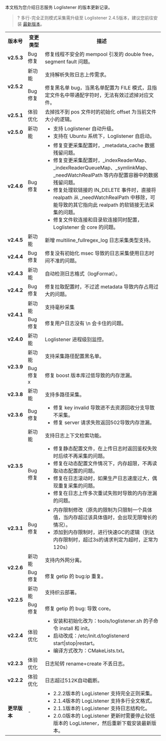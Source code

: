 本文档为您介绍日志服务 Loglistener 的版本更新记录。

>? 多行-完全正则模式采集需升级至 Loglistener 2.4.5版本，建议您前往安装 [最新版本](https://cloud.tencent.com/document/product/614/17414)。
>

<table>
	<tr><th style="width: 10%;">版本号</th><th style="width: 11%;">变更类型</th><th>描述</th></tr>
	<tr><td><b>v2.5.3</b></td><td>Bug 修复</td><td>修复线程不安全的 mempool 引发的 double free，segment fault 问题。</td></tr>
	<tr><td rowspan=2><b>v2.5.2</b></td><td>新功能</td><td>支持解析失败日志上传需求。</td></tr>
	<tr><td>Bug 修复</td><td>修复黑名单 bug，当黑名单配置为 FILE 模式，且指定文件名中带通配字符时，无法有效过滤掉对应文件。</td></tr>
	<tr><td><b>v2.5.1</b></td><td>体验优化</td><td>去掉找不到 pos 文件时的初始化 offset 为当前文件大小的逻辑。</td></tr>
	<tr><td><b>v2.5.0</b></td><td>新功能</td><td><ul  style="margin: 0;"><li>支持 Loglistener 自动升级。</li><li>支持在 Ubuntu 系统下，Loglistener 自启动。</li></ul></td></tr>
	<tr><td><b>v2.4.6</b></td><td>Bug 修复</td><td><ul  style="margin: 0;"><li>修复变更采集配置时，_metadata_cache 数据残留问题。</li><li>修复变更采集配置时，_indexReaderMap、_indexReaderQueueMap、_symlinkMap、_needWatchRealPath 等内存配置容器中的数据残留问题。</li><li>修复处理软链接的 IN_DELETE 事件时，直接将 realpath 从 _needWatchRealPath 中移除，可能导致的其它指向此 realpath 的软链接无法采集的问题。</li><li>修复文件软连接和目录软连接同时配置，Loglistener 会 core 的问题。</li></ul></td></tr>
	<tr><td><b>v2.4.5</b></td><td>新功能</td><td>新增 multiline_fullregex_log 日志采集类型支持。</td></tr>
	<tr><td><b>v2.4.4</b></td><td>Bug 修复</td><td>修复没有初始化 msec 导致的日志采集使用日志时间不准的问题。</td></tr>
	<tr><td><b>v2.4.3</b></td><td>新功能</td><td>自动检测日志格式（logFormat）。</td></tr>
	<tr><td><b>v2.4.2</b></td><td>Bug 修复</td><td>修复拉取配置时，不过滤 metadata 导致内存占用过大的问题。</td></tr>
	<tr><td rowspan=2><b>v2.4.1</b></td><td>新功能</td><td>支持毫秒采集</td></tr>
	<tr><td>Bug 修复</td><td>修复用户日志没有 \n 会卡住的问题。</td></tr>
	<tr><td><b>v2.4.0</td><td>新功能</td><td>Loglistener 进程级别监控。</td></tr>
	<tr><td rowspan=2><b>v2.3.9</b></td><td>新功能</td><td>支持采集路径配置黑名单。</td></tr>
	<tr><td>Bug 修复x</td><td>修复 boost 版本库过低导致的内存泄漏。</td></tr>
	<tr><td><b>v2.3.8</b></td><td>新功能</td><td>支持多路径采集。</td></tr>
	<tr><td><b>v2.3.6</b></td><td>Bug 修复</td><td><ul  style="margin: 0;"><li>修复 key invalid 导致进不去资源回收分支导致不采集。</li><li>修复 server 请求失败返回502导致内存泄漏。</li></ul></td></tr>
	<tr><td rowspan=2><b>v2.3.5</b></td><td>新功能</td><td>支持日志上下文检索功能。</td></tr>
	<tr><td>Bug 修复</td><td><ul  style="margin: 0;"><li>修复静态配置文件，在上传日志时返回鉴权失败时后续不再采集的问题。</li><li>修复在动态配置文件情况下，内存超限，不再读取动态配置的问题。</li><li>修复在日志滚动时，如果生产日志速度过大，偶现重复采集的问题。</li><li>修复在日志上传多次重试失败时导致的内存泄漏的问题。</li></ul></td></tr>
	<tr><td><b>v2.3.1</b></td><td>Bug 修复</td><td><ul  style="margin: 0;"><li>内存限制修改（原先的限制为只限制一个具体值，当内存超过该具体值时，会出现无限增长的情况）。</li><li>添加到内存限制时，进行快速GC的逻辑（到达内存限制时，超过3s的请求判定为超时，正常为120s）</li></ul></td></tr>
	<tr><td rowspan=2><b>v2.2.6</b></td><td>新功能</td><td>支持内外网分离。</td></tr>
	<tr><td>Bug 修复</td><td>修复 getip 的 bug:ip 重复。</td></tr>
	<tr><td rowspan=2><b>v2.2.5</b></td><td>新功能</td><td>支持织云部署。</td></tr>
	<tr><td>Bug 修复</td><td>修复 getip 的 bug: 导致 core。</td></tr>
	<tr><td><b>v2.2.4</b></td><td>体验优化</td><td><ul  style="margin: 0;"><li>安装和初始化改为：tools/loglistener.sh 的子命令 install 和 init。</li><li>启动改成：/etc/init.d/loglistenerd start|stop|restart。</li><li>编译方式改为：CMakeLists.txt。</li></ul></td></tr>
	<tr><td><b>v2.2.3</b></td><td>体验优化</td><td>日志轮转 rename+create 不丢日志。</td></tr>
	<tr><td><b>v2.2.2</b></td><td>体验优化</td><td>日志超过512K自动截断。</td></tr>
	<tr><td><b>更早版本</b></td><td>-</td><td><ul  style="margin: 0;"><li>2.2.2版本的 LogListener 支持完全正则采集。</li><li>2.1.4版本的 LogListener 支持多行全文格式。</li><li>2.1.1版本的 LogListener 支持日志结构化。</li><li>2.0.0版本的 LogListener 更新时需要停止较低版本的 LogListener，然后重新下载安装最新版本。</li></ul></td></tr>
</table>


